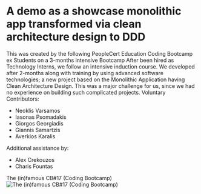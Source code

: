 # A demo as a showcase monolithic app transformed via clean architecture design to DDD

This was created by the following PeopleCert Education Coding Bootcamp ex Students on a 3-months intensive Bootcamp
After been hired as Technology Interns, we follow an intensive induction course.
We developed after 2-months along with training by using advanced software technologies; a new project based on the Monolithic Application having Clean Architecture Design.
This was a major challenge for us, since we had no experience on building such complicated projects.
Voluntary Contributors:
- Neoklis Varsamos
- Iasonas Psomadakis
- Giorgos Georgiadis
- Giannis Samartzis
- Averkios Karalis

Additional assistance by:
- Alex Crekouzos
- Charis Fountas

The (in)famous CB#17 (Coding Bootcamp)
![The (in)famous CB#17 (Coding Bootcamp)](https://lh3.googleusercontent.com/u/0/drive-viewer/AFGJ81o6Tn3qCPblFjStfAA5OOtjEdzsNo1T6eQb56vLYvtjRzYRPRolczb5m9Xsn20I6uSpVhP_AOJXCsjZRHybC_WvrdQxYg=w1920-h929)
